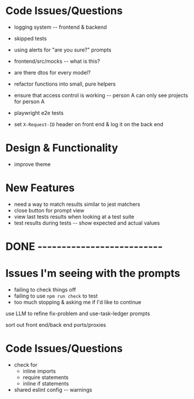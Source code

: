 # Code Issues/Questions
- logging system -- frontend & backend
- skipped tests
- using alerts for "are you sure?" prompts

- frontend/src/mocks -- what is this?
- are there dtos for every model?
- refactor functions into small, pure helpers
- ensure that access control is working -- person A can only see projects for person A
- playwright e2e tests
- set `X-Request-ID` header on front end & log it on the back end

# Design & Functionality
- improve theme


# New Features
- need a way to match results similar to jest matchers
- close button for prompt view
- view last tests results when looking at a test suite
- test results during tests -- show expected and actual values

# DONE --------------------------

# Issues I'm seeing with the prompts
- failing to check things off
- failing to use `npm run check` to test
- too much stopping & asking me if I'd like to continue

use LLM to refine fix-problem and use-task-ledger prompts

sort out front end/back end ports/proxies

# Code Issues/Questions
- check for
  - inline imports
  - require statements
  - inline if statements
- shared eslint config -- warnings


